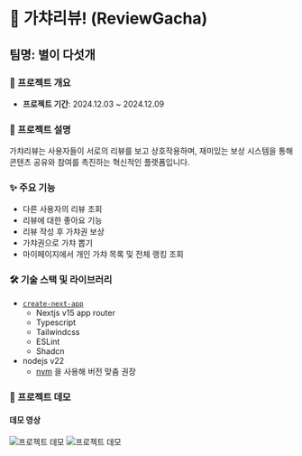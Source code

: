 # 🌟 가챠리뷰! (ReviewGacha)
## 팀명: 별이 다섯개

### 🚀 프로젝트 개요
- **프로젝트 기간**: 2024.12.03 ~ 2024.12.09

### 📝 프로젝트 설명
가챠리뷰는 사용자들이 서로의 리뷰를 보고 상호작용하며, 재미있는 보상 시스템을 통해 콘텐츠 공유와 참여를 촉진하는 혁신적인 플랫폼입니다.

### ✨ 주요 기능
- 다른 사용자의 리뷰 조회
- 리뷰에 대한 좋아요 기능
- 리뷰 작성 후 가챠권 보상
- 가챠권으로 가챠 뽑기
- 마이페이지에서 개인 가챠 목록 및 전체 랭킹 조회

### 🛠️ 기술 스택 및 라이브러리

- [`create-next-app`](https://nextjs.org/docs/app/api-reference/cli/create-next-app)
  - Nextjs v15 app router
  - Typescript
  - Tailwindcss
  - ESLint
  - Shadcn
- nodejs v22
  - [nvm](https://github.com/nvm-sh/nvm) 을 사용해 버전 맞춤 권장

### 🎥 프로젝트 데모

#### 데모 영상
![프로젝트 데모](/reviewgacha01.git)
![프로젝트 데모](/reviewgacha02.git)
